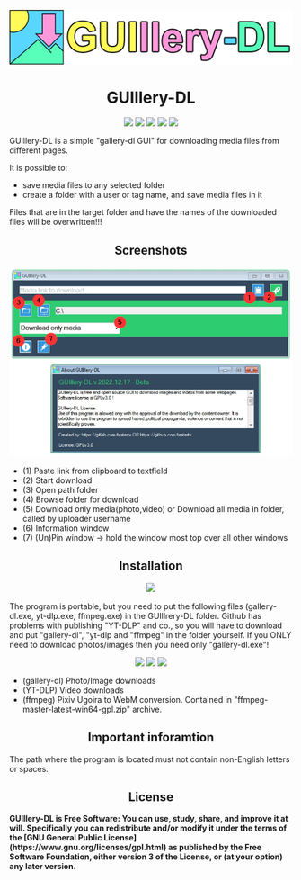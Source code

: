 <p align="center"><a href="https://github.com/testertv"><img src="https://raw.githubusercontent.com/testertv/guillery-dl.github.io/main/title.png?raw=true"></a></p> 

<h1 align="center"><b>GUIllery-DL</b></h1>

<p align="center">        
<a href="https://www.gnu.org/licenses/gpl-3.0" alt="License: GPLv3"><img src="https://img.shields.io/badge/License-GPLv3-brightgreen.svg"></a>  
<a href="" alt=""><img src="https://img.shields.io/badge/Platform-Windows-brightgreen.svg"></a>
<a href="" alt=""><img src="https://img.shields.io/badge/SW--Kind-Portable-orange"></a>
<a href="" alt=""><img src="https://img.shields.io/badge/Language-Visual%20Basic%20.NET%20-brightgreen"></a> 
<a href="" alt=""><img src="https://img.shields.io/badge/Version-2022.12.17-blue"></a>
</p><p align="center">
        

GUIllery-DL is a simple "gallery-dl GUI" for downloading media files from different pages.

It is possible to: 
- save media files to any selected folder
- create a folder with a user or tag name, and save media files in it

Files that are in the target folder and have the names of the downloaded files will be overwritten!!!

<h2 align="center"><b>Screenshots</b></h2>
<p align="center"><a href=""><img src="https://raw.githubusercontent.com/testertv/guillery-dl.github.io/main/img.png?raw=true"></a></p>

- (1) Paste link from clipboard to textfield
- (2) Start download
- (3) Open path folder
- (4) Browse folder for download
- (5) Download only media(photo,video) or Download all media in folder, called by uploader username
- (6) Information window
- (7) (Un)Pin window -> hold the window most top over all other windows

<h2 align="center"><b>Installation</b></h2>

<p align="center"> 
 <a href="https://github.com/testertv/guillery-dl.github.io/raw/main/Releases/GUIllery-DL%20v.2022.12.17.exe" alt="License: GPLv3"><img src="https://img.shields.io/badge/Download-GUIllery--DL-brightgreen.svg" width="250"></a>  
 </p><p align="center">
 
The program is portable, but you need to put the following files (gallery-dl.exe, yt-dlp.exe, ffmpeg.exe) in the GUIllrery-DL folder. Github has problems with publishing "YT-DLP" and co., so you will have to download and put "gallery-dl", "yt-dlp and "ffmpeg" in the folder yourself. If you ONLY need to download photos/images then you need only "gallery-dl.exe"! 

<p align="center"> 
<a href="https://github.com/mikf/gallery-dl/releases" alt=""><img src="https://img.shields.io/badge/Download-gallery--dl-blue.svg"></a> 
<a href="https://github.com/yt-dlp/yt-dlp/releases" alt=""><img src="https://img.shields.io/badge/Download-YT--DLP-red.svg"></a> 
<a href="https://github.com/BtbN/FFmpeg-Builds/releases" alt=""><img src="https://img.shields.io/badge/Download-ffmpeg-green.svg"></a> 
</p><p align="center">

- (gallery-dl) Photo/Image downloads
- (YT-DLP) Video downloads
- (ffmpeg) Pixiv Ugoira to WebM conversion. Contained in "ffmpeg-master-latest-win64-gpl.zip" archive.


<h2 align="center"><b>Important inforamtion</b></h2>
The path where the program is located must not contain non-English letters or spaces.

<h2 align="center"><b>License</h2>
GUIllery-DL is Free Software: You can use, study, share, and improve it at will. Specifically you can redistribute and/or modify it under the terms of the [GNU General Public License](https://www.gnu.org/licenses/gpl.html) as published by the Free Software Foundation, either version 3 of the License, or (at your option) any later version.

